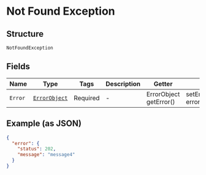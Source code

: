 
# Not Found Exception

## Structure

`NotFoundException`

## Fields

| Name | Type | Tags | Description | Getter | Setter |
|  --- | --- | --- | --- | --- | --- |
| `Error` | [`ErrorObject`](../../doc/models/error-object.md) | Required | - | ErrorObject getError() | setError(ErrorObject error) |

## Example (as JSON)

```json
{
  "error": {
    "status": 202,
    "message": "message4"
  }
}
```

